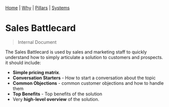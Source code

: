 [Home](README.md) | [Why](why.md) | [Pillars](pillars.md) | [Systems](systems.md)

# Sales Battlecard

> Internal Document

The Sales Battlecard is used by sales and marketing staff to quickly understand how to simply articulate a solution to customers and prospects. it should include:

- **Simple pricing matrix**.
- **Conversation Starters** - How to start a conversation about the topic
- **Common Objections** - common customer objections and how to handle them
- **Top Benefits** - Top benefits of the solution
- Very **high-level overview** of the solution.